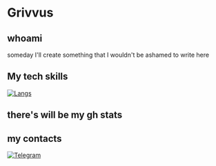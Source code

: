 # Grivvus
## whoami
someday I'll create something that I wouldn't be ashamed to write here
## My tech skills
[![Langs](https://skillicons.dev/icons?i=python,fastapi,postgres,linux,bash,docker,c&theme=light)](https://skillicons.dev)
## there's will be my gh stats
##  my contacts
[![Telegram](https://img.shields.io/badge/Telegram-2CA5E0?style=for-the-badge&logo=telegram&logoColor=white)](t.me/grivvus)
<a href="mailto:kruchik.a04@gmail.com">
